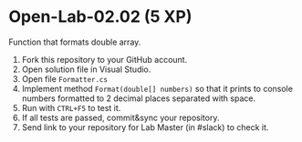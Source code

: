 # Open-Lab-02.02 (5 XP)
Function that formats double array.

1. Fork this repository to your GitHub account.
2. Open solution file in Visual Studio.
3. Open file `Formatter.cs`
4. Implement method `Format(double[] numbers)` so that it prints to console numbers formatted to 2 decimal places separated with space.
5. Run with `CTRL+F5` to test it.
6. If all tests are passed, commit&sync your repository.
7. Send link to your repository for Lab Master (in #slack) to check it.
